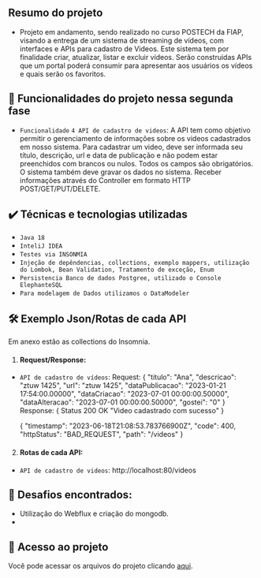 ## Resumo do projeto
- Projeto em andamento, sendo realizado no curso POSTECH da FIAP, visando a entrega de um sistema de streaming de vídeos, com interfaces e APIs para cadastro de Videos. Este sistema tem por finalidade criar, atualizar, listar e excluir vídeos.
Serão construidas APIs que um portal poderá consumir para apresentar aos usuários os vídeos e quais serão os favoritos.

## 🔨 Funcionalidades do projeto nessa segunda fase
- `Funcionalidade` `4 API de cadastro de videos`: A API tem como objetivo permitir o gerenciamento de informações sobre os videos cadastrados em nosso sistema. Para cadastrar um video, deve ser informada seu título, descrição, url e data de publicação e não podem estar preenchidos com brancos ou nulos. Todos os campos são obrigatórios. O sistema também deve gravar os dados no sistema.
Receber informações através do Controller em formato HTTP POST/GET/PUT/DELETE.

## ✔️ Técnicas e tecnologias utilizadas

- ``Java 18``
- ``InteliJ IDEA``
- ``Testes via INSONMIA``
- ``Injeção de depêndencias, collections, exemplo mappers, utilização do Lombok, Bean Validation, Tratamento de exceção, Enum``
- ``Persistencia Banco de dados Postgree, utilizado o Console ElephanteSQL``
- ``Para modelagem de Dados utilizamos o DataModeler``

## 🛠️ Exemplo Json/Rotas de cada API

Em anexo estão as collections do Insomnia.

1. #### Request/Response:
- `API de cadastro de vídeos`:
Request:
  {
  "titulo": "Ana",
  "descricao": "ztuw 1425",
  "url": "ztuw 1425",
  "dataPublicacao": "2023-01-21 17:54:00.00000",
  "dataCriacao": "2023-07-01 00:00:00.50000",
  "dataAlteracao": "2023-07-01 00:00:00.50000",
  "gostei": "0"
  }
Response:
  {
  Status 200 OK "Video cadastrado com sucesso"
  }

  {
  "timestamp": "2023-06-18T21:08:53.783766900Z",
  "code": 400,
  "httpStatus": "BAD_REQUEST",
  "path": "/videos"
  }
2. #### Rotas de cada API:
- `API de cadastro de videos`: http://localhost:80/videos

## 🎯 Desafios encontrados:
- Utilização do Webflux e criação do mongodb.
- 
## 📁 Acesso ao projeto
Você pode acessar os arquivos do projeto clicando [aqui](https://github.com/LucianneCharro/backend).

